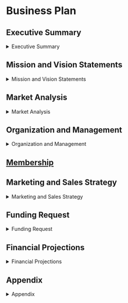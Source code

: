# Business Plan

## Executive Summary

<details>
<summary>Executive Summary</summary>

Ingot Works is a makerspace designed to foster creativity, innovation, and collaboration. We provide access to tools, resources, and a supportive environment where individuals of all backgrounds can learn, create, and work together. Our vision is to make Ingot Works a hub where people can be creative and build new things. We aim to open our doors in [Month, Year] and serve the local community by offering a range of memberships, workshops, and events, including unique facilities for fermentation and printing.

</details>

## Mission and Vision Statements

<details>
<summary>Mission and Vision Statements</summary>

### Mission Statement
Our mission is to provide a space where individuals can come together to share knowledge, learn new skills, and bring their ideas to life.

### Vision Statement
Our vision is to make Ingot Works a hub where people can be creative and build new things. We want to provide tools and knowledge, to create a friendly space so everyone can learn, create, and work together.

</details>

## Market Analysis

<details>
<summary>Market Analysis</summary>

### Industry Overview
The makerspace industry is growing as more people seek collaborative and innovative spaces to work on projects. Makerspaces provide access to tools and resources that individuals might not have at home, fostering a sense of community and shared learning.

### Target Market
Our target market includes hobbyists, students, entrepreneurs, and professionals who are interested in making, creating, and learning new skills. The addition of fermentation and printing facilities will attract enthusiasts of home brewing, kombucha, pickling, block printing, screen printing, and vinyl transfer.

### Competitor Analysis
Ingot Works has a significant competitive advantage as the only makerspace within a 2-hour radius. This unique position allows us to attract a broad base of members from the surrounding areas. We will differentiate ourselves further by offering a wide range of tools, flexible membership options, and unique fermentation and printing facilities, alongside a strong focus on community events.

</details>

## Organization and Management

<details>
<summary>Organization and Management</summary>

### Organizational Structure
Ingot Works will be managed by a board of directors and a dedicated team of staff members and volunteers.

### Management Team
- [Name], Founder and Executive Director
- [Name], Operations Manager
- [Name], Marketing Manager
- [Name], Membership Coordinator
- [Name], Fermentation Room Manager
- [Name], Printing Facilities Manager

</details>

## [Membership](membership.md)

## Marketing and Sales Strategy

<details>
<summary>Marketing and Sales Strategy</summary>

### Marketing Plan
We will use a mix of online and offline marketing strategies to promote Ingot Works, including:
- Social media marketing
- Local advertising
- Partnerships with schools and community organizations
- Hosting open houses and free events

### Sales Strategy
Our sales strategy will focus on converting visitors to members through engaging tours, free trial passes, and promotional discounts.

</details>

## Funding Request

<details>
<summary>Funding Request</summary>

Ingot Works is seeking $[Amount] in funding to cover initial startup costs, including:
- Lease and renovation of the space
- Purchase of tools and equipment
- Marketing and promotional expenses
- Initial staff salaries
- Setup of the fermentation room
- Setup of the printing facilities

We plan to secure funding through a combination of grants, loans, and private investments.

</details>

## Financial Projections

<details>
<summary>Financial Projections</summary>

### Revenue Projections
We project our revenue to grow steadily over the first three years as follows:
- Year 1: $[Amount]
- Year 2: $[Amount]
- Year 3: $[Amount]

### Expense Projections
Our projected expenses for the first three years are:
- Year 1: $[Amount]
- Year 2: $[Amount]
- Year 3: $[Amount]

### Profit and Loss
Based on our revenue and expense projections, we expect to achieve profitability by [Month, Year].

</details>

## Appendix

<details>
<summary>Appendix</summary>

- Detailed list of tools and equipment
- Sample workshop curriculum
- Letters of support from community organizations
- Market research data

</details>
